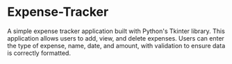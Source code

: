 # Expense-Tracker
A simple expense tracker application built with Python's Tkinter library. This application allows users to add, view, and delete expenses. Users can enter the type of expense, name, date, and amount, with validation to ensure data is correctly formatted.

